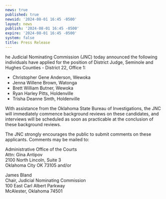 ```yaml
---
news: true
published: true
newsid: '2024-08-01 16:45 -0500'
layout: news
publish: '2024-08-01 16:45 -0500'
expire: '2024-08-01 16:45 -0500'
system: false
title: Press Release
---
```

he Judicial Nominating Commission (JNC) today announced the following individuals have applied for
the position of District Judge, Seminole and Hughes Counties - District 22, Office 1:

- Christopher Gene Anderson, Wewoka
- Jenna Willene Brown, Watonga
- Brett William Butner, Wewoka
- Ryan Harley Pitts, Holdenville
- Trisha Deanne Smth, Holdenville

With assistance from the Oklahoma State Bureau of Investigations, the JNC will immediately commence
background reviews on these candidates, and interviews will be scheduled as soon as practicable at the
conclusion of these background reviews.

The JNC strongly encourages the public to submit comments on these applicants. Comments may be
mailed to:

Administrative Office of the Courts  
Attn: Gina Antipov  
2100 North Lincoln, Suite 3  
Oklahoma City OK 73105 and/or

James Bland  
Chair, Judicial Nominating Commission  
100 East Carl Albert Parkway  
McAlester, Oklahoma 74501  